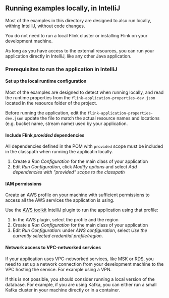 ## Running examples locally, in IntelliJ

Most of the examples in this directory are designed to also run locally, withing IntelliJ, without code changes.

You do not need to run a local Flink cluster or installing Flink on your development machine.

As long as you have access to the external resources, you can run your application directly in IntelliJ, like any other Java application.

### Prerequisites to run the application in IntelliJ

#### Set up the local runtime configuration

Most of the examples are designed to detect when running locally, and read the runtime properties from the
`flink-application-properties-dev.json` located in the resource folder of the project.

Before running the application, edit the `flink-application-properties-dev.json` update the file to match the actual 
resource names and locations (e.g. bucket name, stream name) used by your application.

#### Include Flink *provided* dependencies

All dependencies defined in the POM with `provided` scope must be included in the classpath when running the applicatin locally.

1. Create a *Run Configuration* for the main class of your application
2. Edit *Run Configuration*, click *Modify options* and select *Add dependencies with "provided" scope to the classpath*

#### IAM permissions

Create an AWS profile on your machine with sufficient permissions to access all the AWS services the application
is using.

Use the [AWS toolkit](https://aws.amazon.com/intellij/) IntelliJ plugin to run the application using that profile:

1. In the AWS plugin, select the profile and the region
2. Create a *Run Configuration* for the main class of your application
3. Edit *Run Configuration*:  under *AWS configuration*, select *Use the currently selected credential profile/region*.


#### Network access to VPC-networked services

If your application uses VPC-networked services, like MSK or RDS, you need to set up a network connection
from your development machine to the VPC hosting the service. For example using a VPN.

If this is not possible, you should consider running a local version of the database. For example, if you are using Kafka,
you can either run a small Kafka cluster in your machine directly or in a container.
